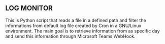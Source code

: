 ## LOG MONITOR

This is Python script that reads a file in a defined path and filter the informations
from default log file created by Cron in a GNU/Linux environment.
The main goal is to retrieve information from as specific day and send this information
through Microsoft Teams WebHook.
